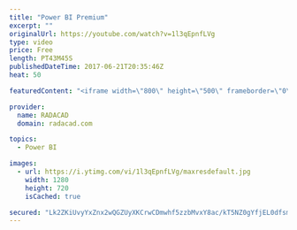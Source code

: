 ```yaml
---
title: "Power BI Premium"
excerpt: ""
originalUrl: https://youtube.com/watch?v=1l3qEpnfLVg
type: video
price: Free
length: PT43M45S
publishedDateTime: 2017-06-21T20:35:46Z
heat: 50

featuredContent: "<iframe width=\"800\" height=\"500\" frameborder=\"0\" src=\"https://www.youtube.com/embed/1l3qEpnfLVg\" allow=\"accelerometer; autoplay; encrypted-media; gyroscope; picture-in-picture\" allowfullscreen></iframe>"

provider:
  name: RADACAD
  domain: radacad.com

topics:
  - Power BI

images:
  - url: https://i.ytimg.com/vi/1l3qEpnfLVg/maxresdefault.jpg
    width: 1280
    height: 720
    isCached: true

secured: "Lk2ZKiUvyYxZnx2wQGZUyXKCrwCDmwhf5zzbMvxY8ac/kT5NZ0gYfjEL0dfsmlmbrtjGeOniR2WN4SuQc9B7uLO+UAhFpMYiYDfEytwC+Q+0DXAXAbiLxf0VJjVHSGGJlIqwv5MNxmzye8Yu/Ssn4hDcJeLHLob9SP73qvaRInmKs4VTqGFf3M0hsAkbDovho9sZAAjdE5t0UlCnJ+ugEVrUDlA2FYTfrTdtlHFj6XWe+visCVFEO6LBCnPs/m01BA5SaEWDlUBEnxCY3ZqUs6sRaAFbrc6HKDUoAQvKBvIWhKo2tR3/TSaV069P5Rrb7QXpIiYiRUdxIy2ynMhTI59mlv24XInNjVFVe1o/nwkXhyRtl6sC5BrEDHHADnIsfOkiXNlht857JkjmPW6cAW/hCDU/M+fM5rPfTDUXcVg=;vEQvcbqHE8PUjeNZ3bRVpw=="
---
```


